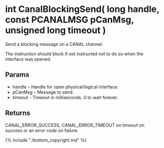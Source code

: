# int CanalBlockingSend( long handle, const PCANALMSG pCanMsg, unsigned long timeout  )

Send a blocking message on a CANAL channel.

The instruction should block if not instructed not to do so when the interface was opened.

## Params

*  handle – Handle for open physical/logical interface.
*  pCanMsg – Message to send.
*  timeout - Timeout in milliseconds. 0 to wait forever.


## Returns

CANAL_ERROR_SUCCESS, CANAL_ERROR_TIMEOUT on timeout on success or an error code on failure.


{% include "./bottom_copyright.md" %}